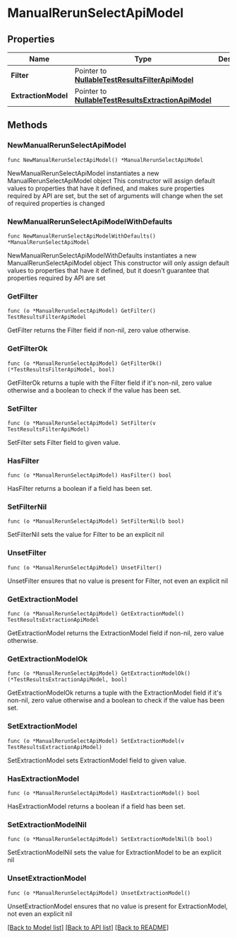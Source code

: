 # ManualRerunSelectApiModel

## Properties

Name | Type | Description | Notes
------------ | ------------- | ------------- | -------------
**Filter** | Pointer to [**NullableTestResultsFilterApiModel**](TestResultsFilterApiModel.md) |  | [optional] 
**ExtractionModel** | Pointer to [**NullableTestResultsExtractionApiModel**](TestResultsExtractionApiModel.md) |  | [optional] 

## Methods

### NewManualRerunSelectApiModel

`func NewManualRerunSelectApiModel() *ManualRerunSelectApiModel`

NewManualRerunSelectApiModel instantiates a new ManualRerunSelectApiModel object
This constructor will assign default values to properties that have it defined,
and makes sure properties required by API are set, but the set of arguments
will change when the set of required properties is changed

### NewManualRerunSelectApiModelWithDefaults

`func NewManualRerunSelectApiModelWithDefaults() *ManualRerunSelectApiModel`

NewManualRerunSelectApiModelWithDefaults instantiates a new ManualRerunSelectApiModel object
This constructor will only assign default values to properties that have it defined,
but it doesn't guarantee that properties required by API are set

### GetFilter

`func (o *ManualRerunSelectApiModel) GetFilter() TestResultsFilterApiModel`

GetFilter returns the Filter field if non-nil, zero value otherwise.

### GetFilterOk

`func (o *ManualRerunSelectApiModel) GetFilterOk() (*TestResultsFilterApiModel, bool)`

GetFilterOk returns a tuple with the Filter field if it's non-nil, zero value otherwise
and a boolean to check if the value has been set.

### SetFilter

`func (o *ManualRerunSelectApiModel) SetFilter(v TestResultsFilterApiModel)`

SetFilter sets Filter field to given value.

### HasFilter

`func (o *ManualRerunSelectApiModel) HasFilter() bool`

HasFilter returns a boolean if a field has been set.

### SetFilterNil

`func (o *ManualRerunSelectApiModel) SetFilterNil(b bool)`

 SetFilterNil sets the value for Filter to be an explicit nil

### UnsetFilter
`func (o *ManualRerunSelectApiModel) UnsetFilter()`

UnsetFilter ensures that no value is present for Filter, not even an explicit nil
### GetExtractionModel

`func (o *ManualRerunSelectApiModel) GetExtractionModel() TestResultsExtractionApiModel`

GetExtractionModel returns the ExtractionModel field if non-nil, zero value otherwise.

### GetExtractionModelOk

`func (o *ManualRerunSelectApiModel) GetExtractionModelOk() (*TestResultsExtractionApiModel, bool)`

GetExtractionModelOk returns a tuple with the ExtractionModel field if it's non-nil, zero value otherwise
and a boolean to check if the value has been set.

### SetExtractionModel

`func (o *ManualRerunSelectApiModel) SetExtractionModel(v TestResultsExtractionApiModel)`

SetExtractionModel sets ExtractionModel field to given value.

### HasExtractionModel

`func (o *ManualRerunSelectApiModel) HasExtractionModel() bool`

HasExtractionModel returns a boolean if a field has been set.

### SetExtractionModelNil

`func (o *ManualRerunSelectApiModel) SetExtractionModelNil(b bool)`

 SetExtractionModelNil sets the value for ExtractionModel to be an explicit nil

### UnsetExtractionModel
`func (o *ManualRerunSelectApiModel) UnsetExtractionModel()`

UnsetExtractionModel ensures that no value is present for ExtractionModel, not even an explicit nil

[[Back to Model list]](../README.md#documentation-for-models) [[Back to API list]](../README.md#documentation-for-api-endpoints) [[Back to README]](../README.md)


